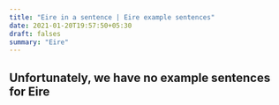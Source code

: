 ```yaml
---
title: "Eire in a sentence | Eire example sentences"
date: 2021-01-20T19:57:50+05:30
draft: falses
summary: "Eire"
---
```

## Unfortunately, we have no example sentences for Eire                 
